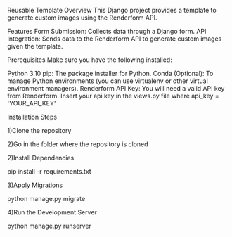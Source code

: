 Reusable Template
Overview
This Django project provides a template to generate custom images using the Renderform API.

Features
Form Submission: Collects data through a Django form.
API Integration: Sends data to the Renderform API to generate custom images given the template.

Prerequisites
Make sure you have the following installed:

Python 3.10
pip: The package installer for Python.
Conda (Optional): To manage Python environments (you can use virtualenv or other virtual environment managers).
Renderform API Key: You will need a valid API key from Renderform.
Insert your api key in the views.py file where api_key = 'YOUR_API_KEY'

Installation Steps

1)Clone the repository

2)Go in the folder where the repository is cloned

2)Install Dependencies

pip install -r requirements.txt

3)Apply Migrations

python manage.py migrate

4)Run the Development Server

python manage.py runserver

